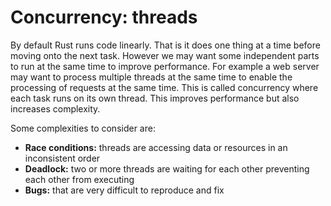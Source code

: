 # Concurrency: threads
By default Rust runs code linearly. That is it does one thing at a time before moving onto the next task. However we may want some independent parts to run at the same time to improve performance. For example a web server may want to process multiple threads at the same time to enable the processing of requests at the same time. This is called concurrency where each task runs on its own thread. This improves performance but also increases complexity.

Some complexities to consider are:

- **Race conditions:** threads are accessing data or resources in an inconsistent order
- **Deadlock:** two or more threads are waiting for each other preventing each other from executing
- **Bugs:** that are very difficult to reproduce and fix